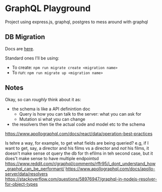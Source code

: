 # GraphQL Playground

Project using express.js, graphql, postgres to mess around with graphql

## DB Migration

Docs are [here](https://salsita.github.io/node-pg-migrate).

Standard ones I'll be using:

- To create: `npm run migrate create <migration name>`
- To run: `npm run migrate up <migration name>`

## Notes

Okay, so can _roughly_ think about it as:

- the schema is like a API definintion doc
  - Query is how you can talk to the server: what you can ask for
  - Mutation si what you can change
- the resolvers then tie the actual code and model etc to the schema

https://www.apollographql.com/docs/react/data/operation-best-practices

Is tehre a way, for example, to get what fields are being queried? e.g, if I want to get, say, a director and his films vs a director and _not_ his films, it doesn't make sense ot query the db for th efilms in teh second case, but it does't make sense to have multiple endpointsd
https://www.reddit.com/r/graphql/comments/rffr95/i_dont_understand_how_graphql_can_be_performant/
https://www.apollographql.com/docs/apollo-server/data/resolvers
https://stackoverflow.com/questions/58976947/graphql-in-nodejs-resolver-for-object-types
